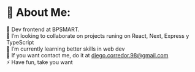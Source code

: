 # 💫 About Me:
🔭 Dev frontend at BPSMART.<br>👯 I’m looking to collaborate on projects runing on React, Next, Express y TypeScript<br>🌱 I’m currently learning better skills in web dev<br>💬 If you want contact me, do it at diego.corredor.98@gmail.com<br>⚡ Have fun, take you want
